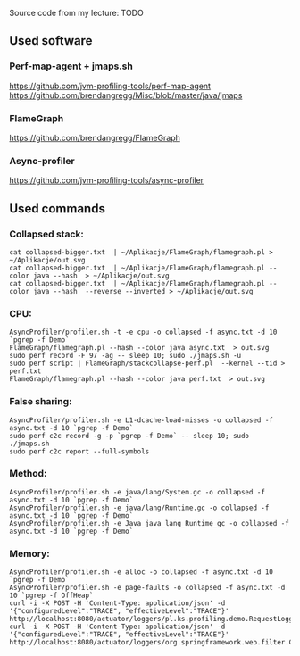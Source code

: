 Source code from my lecture: TODO

## Used software
### Perf-map-agent + jmaps.sh
https://github.com/jvm-profiling-tools/perf-map-agent
https://github.com/brendangregg/Misc/blob/master/java/jmaps
### FlameGraph
https://github.com/brendangregg/FlameGraph
### Async-profiler
https://github.com/jvm-profiling-tools/async-profiler
## Used commands

### Collapsed stack:
```shell script
cat collapsed-bigger.txt  | ~/Aplikacje/FlameGraph/flamegraph.pl > ~/Aplikacje/out.svg
cat collapsed-bigger.txt  | ~/Aplikacje/FlameGraph/flamegraph.pl --color java --hash  > ~/Aplikacje/out.svg
cat collapsed-bigger.txt  | ~/Aplikacje/FlameGraph/flamegraph.pl --color java --hash  --reverse --inverted > ~/Aplikacje/out.svg
```

### CPU:
```shell script
AsyncProfiler/profiler.sh -t -e cpu -o collapsed -f async.txt -d 10 `pgrep -f Demo`
FlameGraph/flamegraph.pl --hash --color java async.txt  > out.svg
sudo perf record -F 97 -ag -- sleep 10; sudo ./jmaps.sh -u
sudo perf script | FlameGraph/stackcollapse-perf.pl  --kernel --tid > perf.txt
FlameGraph/flamegraph.pl --hash --color java perf.txt  > out.svg
```

### False sharing:
```shell script
AsyncProfiler/profiler.sh -e L1-dcache-load-misses -o collapsed -f async.txt -d 10 `pgrep -f Demo`
sudo perf c2c record -g -p `pgrep -f Demo` -- sleep 10; sudo ./jmaps.sh
sudo perf c2c report --full-symbols
```

### Method:
```shell script
AsyncProfiler/profiler.sh -e java/lang/System.gc -o collapsed -f async.txt -d 10 `pgrep -f Demo`
AsyncProfiler/profiler.sh -e java/lang/Runtime.gc -o collapsed -f async.txt -d 10 `pgrep -f Demo`
AsyncProfiler/profiler.sh -e Java_java_lang_Runtime_gc -o collapsed -f async.txt -d 10 `pgrep -f Demo`
```

### Memory:
```shell script
AsyncProfiler/profiler.sh -e alloc -o collapsed -f async.txt -d 10 `pgrep -f Demo`
AsyncProfiler/profiler.sh -e page-faults -o collapsed -f async.txt -d 10 `pgrep -f OffHeap`
curl -i -X POST -H 'Content-Type: application/json' -d '{"configuredLevel":"TRACE", "effectiveLevel":"TRACE"}' http://localhost:8080/actuator/loggers/pl.ks.profiling.demo.RequestLoggingFilter
curl -i -X POST -H 'Content-Type: application/json' -d '{"configuredLevel":"TRACE", "effectiveLevel":"TRACE"}' http://localhost:8080/actuator/loggers/org.springframework.web.filter.CommonsRequestLoggingFilter
```

